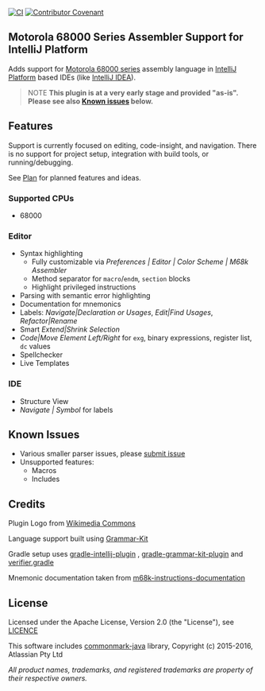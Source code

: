[![CI](https://github.com/YannCebron/m68kplugin/workflows/CI/badge.svg)](https://github.com/YannCebron/m68kplugin/actions?query=workflow%3ACI)
[![Contributor Covenant](https://img.shields.io/badge/Contributor%20Covenant-v2.0%20adopted-ff69b4.svg)](CODE_OF_CONDUCT.md)

## Motorola 68000 Series Assembler Support for IntelliJ Platform

Adds support for [Motorola 68000 series](https://en.wikipedia.org/wiki/Motorola_68000_series) assembly language
in [IntelliJ Platform](http://www.jetbrains.org/intellij/sdk/docs/intro/intellij_platform.html#ides-based-on-the-intellij-platform)
based IDEs (like [IntelliJ IDEA](https://www.jetbrains.com/idea/)).

> NOTE **This plugin is at a very early stage and provided "as-is". Please see also [Known issues](#known-issues) below.**

## Features

Support is currently focused on editing, code-insight, and navigation. There is no support for project setup,
integration with build tools, or running/debugging.

See [Plan](plan.md) for planned features and ideas.

### Supported CPUs

* 68000

### Editor

* Syntax highlighting
  * Fully customizable via *Preferences | Editor | Color Scheme | M68k Assembler*
  * Method separator for `macro`/`endm`, `section` blocks
  * Highlight privileged instructions
* Parsing with semantic error highlighting
* Documentation for mnemonics
* Labels: *Navigate|Declaration or Usages*, *Edit|Find Usages*, *Refactor|Rename*
* Smart *Extend|Shrink Selection*
* *Code|Move Element Left/Right* for `exg`, binary expressions, register list, `dc` values
* Spellchecker
* Live Templates

### IDE

* Structure View
* *Navigate | Symbol* for labels

## Known Issues

* Various smaller parser issues, please [submit issue](https://github.com/YannCebron/m68kplugin/issues)
* Unsupported features:
  - Macros
  - Includes

## Credits

Plugin Logo from [Wikimedia Commons](https://commons.wikimedia.org/wiki/File:Motorola_M_symbol_blue.svg)

Language support built using [Grammar-Kit](https://github.com/JetBrains/Grammar-Kit)

Gradle setup uses [gradle-intellij-plugin](https://github.com/JetBrains/gradle-intellij-plugin/)
, [gradle-grammar-kit-plugin](https://github.com/JetBrains/gradle-grammar-kit-plugin)
and [verifier.gradle](https://github.com/FWDekker/intellij-randomness/blob/master/gradle/scripts/verifier.gradle)

Mnemonic documentation taken
from [m68k-instructions-documentation](https://github.com/prb28/m68k-instructions-documentation)

## License

Licensed under the Apache License, Version 2.0 (the "License"), see [LICENCE](LICENCE)

This software includes [commonmark-java](https://github.com/atlassian/commonmark-java) library, Copyright (c) 2015-2016,
Atlassian Pty Ltd

*All product names, trademarks, and registered trademarks are property of their respective owners.*
